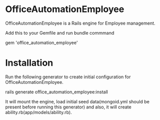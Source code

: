 # OfficeAutomationEmployee

OfficeAutomationEmployee is a Rails engine for Employee management.

Add this to your Gemfile and run bundle commmand

gem 'office_automation_employee'


# Installation

Run the following generator to create initial configuration for OfficeAutomationEmployee.

rails generate office_automation_employee:install

It will mount the engine, load initial seed data(mongoid.yml should be present before running this generator) and also, it will create ability.rb(app/models/ability.rb).
